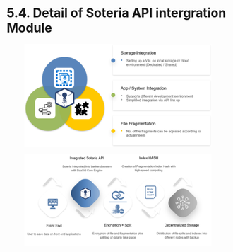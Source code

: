 # 5.4. Detail of Soteria API intergration Module

<figure><img src="../../.gitbook/assets/img33.png" alt=""><figcaption></figcaption></figure>

<figure><img src="../../.gitbook/assets/img34.png" alt=""><figcaption></figcaption></figure>
